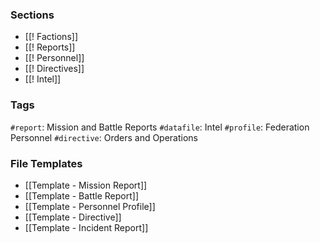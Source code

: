### Sections
- [[! Factions]]
- [[! Reports]]
- [[! Personnel]]
- [[! Directives]]
- [[! Intel]]

### Tags
`#report`: Mission and Battle Reports
`#datafile`: Intel
`#profile`: Federation Personnel
`#directive`: Orders and Operations 

### File Templates
- [[Template - Mission Report]]
- [[Template - Battle Report]]
- [[Template - Personnel Profile]]
- [[Template - Directive]]
- [[Template - Incident Report]]